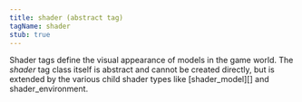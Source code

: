 ```yaml
---
title: shader (abstract tag)
tagName: shader
stub: true
---
```


Shader tags define the visual appearance of models in the game world. The _shader_ tag class itself is abstract and cannot be created directly, but is extended by the various child shader types like [shader_model][] and shader_environment.

